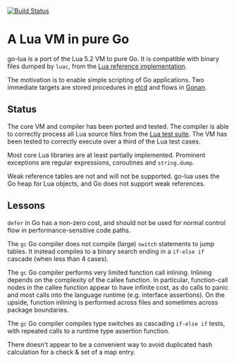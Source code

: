 [![Build Status](https://circleci.com/gh/Shopify/go-lua.png?circle-token=997f951c602c0c63a263eba92975428a49ee4c2e)](https://circleci.com/gh/Shopify/go-lua)

A Lua VM in pure Go
===================

go-lua is a port of the Lua 5.2 VM to pure Go. It is compatible with binary files dumped by ```luac```, from the [Lua reference implementation](http://www.lua.org/).

The motivation is to enable simple scripting of Go applications. Two immediate targets are stored procedures in [etcd](https://github.com/coreos/etcd) and flows in [Gonan](https://github.com/csfrancis/gonan).

Status
------

The core VM and compiler has been ported and tested. The compiler is able to correctly process all Lua source files from the [Lua test suite](http://www.lua.org/tests/5.2/). The VM has been tested to correctly execute over a third of the Lua test cases.

Most core Lua libraries are at least partially implemented. Prominent exceptions are regular expressions, coroutines and `string.dump`.

Weak reference tables are not and will not be supported. go-lua uses the Go heap for Lua objects, and Go does not support weak references.

Lessons
-------

`defer` in Go has a non-zero cost, and should not be used for normal control flow in performance-sensitive code paths.

The `gc` Go compiler does not compile (large) `switch` statements to jump tables. It instead compiles to a binary search ending in a `if-else if` cascade (when less than 4 cases).

The `gc` Go compiler performs very limited function call inlining. Inlining depends on the complexity of the callee function. In particular, function-call nodes in the callee function appear to have infinite cost, as do calls to panic and most calls into the language runtime (e.g. interface assertions). On the upside, function inlining is performed across files and sometimes across package boundaries.

The `gc` Go compiler compiles type switches as cascading `if-else if` tests, with repeated calls to a runtime type assertion function.

There doesn't appear to be a convenient way to avoid duplicated hash calculation for a check & set of a map entry.
